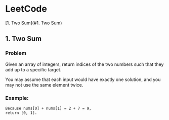 # LeetCode
[1. Two Sum](#1. Two Sum)
## 1. Two Sum
### Problem
Given an array of integers, return indices of the two numbers such that they add up to a specific target.

You may assume that each input would have exactly one solution, and you may not use the same element twice.

### Example:
```Given nums = [2, 7, 11, 15], target = 9,
Because nums[0] + nums[1] = 2 + 7 = 9,
return [0, 1].
```
